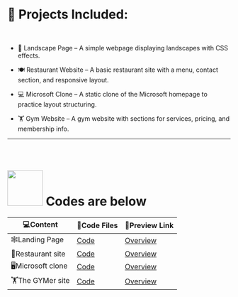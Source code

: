 <h1>🔹 Projects Included:</h1> <br>

- 📸 Landscape Page – A simple webpage displaying landscapes with CSS effects.

- 🍽️ Restaurant Website – A basic restaurant site with a menu, contact section, and responsive layout.

- 💻 Microsoft Clone – A static clone of the Microsoft homepage to practice layout structuring.

- 🏋️ Gym Website – A gym website with sections for services, pricing, and membership info.

----
<br>

<div align="left"><h1>
<img src="https://user-images.githubusercontent.com/74038190/216658115-017b0125-1bba-409d-b789-c04362c0adfb.gif" height=80px width=80px>
 Codes are below</h1>
</div>


|  💻Content |📘Code Files|🔗Preview Link|
| -------------------- |--- |---|
|🕸️Landing Page    |[Code](https://github.com/Khush1009i/Websites-crate-/tree/main/Video%20Landing%20page)   |[Overview](https://video-lan-page007.netlify.app/) |
|🥘Restaurant site |[Code](https://github.com/Khush1009i/Websites-crate-/tree/main/KS-restaurent-site)       |[Overview](https://mellow-flower.netlify.app/)     |
|🖥️Microsoft clone |[Code](https://github.com/Khush1009i/Websites-crate-/tree/main/microsoft-clone)          |[Overview](https://ks-micros0ft-cl0ne.netlify.app/)|
|🏋️The GYMer site    |[Code](https://github.com/Khush1009i/Websites-crate-/tree/main/gym-site)                 |[Overview](https://the-gymmer-site.netlify.app/)|
